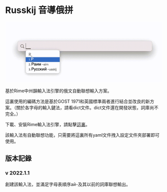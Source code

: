 # Russkij 音導俄拼
![Image](https://github.com/K-PK66/Rime-Russkij/blob/main/Images/Display.gif)

基於Rime中州韻輸入法引擎的俄文自動聯想輸入方案。

這裏使用的編碼方法是基於GOST 1971和英國標準兩者進行結合並改良的新方案。（關於各字母的輸入鍵法，請看dict文件。dict文件還在開發狀態，詞庫尚不完全。）

下載、安裝Rime輸入法引擎，請點擊[這裏](rime.im)。

該輸入法有自動聯想功能，只需要將這裏所有yaml文件拽入設定文件夾部署即可使用。

## 版本記錄
### v 2022.1.1
創建該輸入法，並滿足字母表順序ай-及其以前的詞庫聯想輸出。
